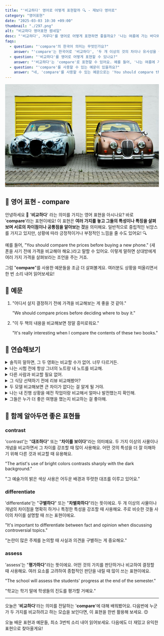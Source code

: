 ```yaml
---
title: "'비교하다' 영어로 어떻게 표현할까 ️🔍 - 재보다 영어로"
category: "영어표현"
date: "2025-03-03 10:30 +09:00"
thumbnail: "./297.png"
alt: "비교하다 영어표현 썸네일"
desc: "'비교하다', 겨루다'를 영어로 어떻게 표현하면 좋을까요? '나는 여름에 가는 바다와 겨울에 가는 스키장의 차이를 비교해볼 거예요.'와 같이 여러 가지를 비교할 때 사용할 수 있는 표현이에요. '두 책의 내용을 비교해보면 정말 흥미로워요.'와 같은 문장도 활용해 보세요. 다양한 예문을 통해서 연습하고 본인의 표현으로 만들어 보세요."
faqs:
  - question: "'compare'의 한국어 의미는 무엇인가요?"
    answer: "'compare'는 한국어로 '비교하다', '두 개 이상의 것의 차이나 유사성을 살펴보다' 등으로 번역될 수 있어요."
  - question: "'비교하다'를 영어로 어떻게 표현할 수 있나요?"
    answer: "'비교하다'는 'compare'로 표현할 수 있어요. 예를 들어, '나는 여름에 가는 바다와 겨울에 가는 스키장의 차이를 비교해볼 거예요.'는 'I'm going to compare the differences between the beach in summer and the ski resort in winter.'로 말할 수 있어요."
  - question: "'compare'를 사용할 수 있는 예문이 있을까요?"
    answer: "네, 'compare'를 사용할 수 있는 예문으로는 'You should compare the prices before buying a new phone.'가 있어요. 이는 '새 폰을 사기 전에 가격을 비교해야 해요.'라는 뜻이에요."
---
```


![주차되어 있는 두대의 차](./297-1.jpg)

## 🌟 영어 표현 - compare

안녕하세요 👋 '**비교하다**' 라는 의미를 가지는 영어 표현을 아시나요? 바로 '**compare**'라는 표현이에요! 이 표현은 **여러 가지를 놓고 그들의 특성이나 특징을 살펴보며 서로의 차이점이나 공통점을 알아보는 것**을 의미해요. 일반적으로 중립적인 뉘앙스를 가지고 있지만, 상황에 따라 긍정적이거나 부정적인 느낌을 줄 수도 있어요! 🔍

예를 들어, "You should compare the prices before buying a new phone." (새 폰을 사기 전에 가격을 비교해야 해요.)라고 말할 수 있어요. 이렇게 말하면 상대방에게 여러 가지 가격을 살펴보라는 조언을 주는 거죠.

<script async src="https://pagead2.googlesyndication.com/pagead/js/adsbygoogle.js?client=ca-pub-1465612013356152"
     crossorigin="anonymous"></script>
<!-- engple-horizontal-ad -->

<ins class="adsbygoogle"
     style="display:block"
     data-ad-client="ca-pub-1465612013356152"
     data-ad-slot="2106896038"
     data-ad-format="auto"
     data-full-width-responsive="true"></ins>

<script>
     (adsbygoogle = window.adsbygoogle || []).push({});
</script>

그럼 "**compare**"를 사용한 예문들을 조금 더 살펴볼게요. 여러분도 상황을 떠올리면서 한 번 소리 내어 읽어보세요!

## 📖 예문

1. "어디서 살지 결정하기 전에 가격을 비교해보는 게 좋을 것 같아."

   "We should compare prices before deciding where to buy it."

2. "이 두 책의 내용을 비교해보면 정말 흥미로워요."

   "It's really interesting when I compare the contents of these two books."

## 💬 연습해보기

<details>
<summary>솔직히 말하면, 그 두 영화는 비교할 수가 없어. 너무 다르거든.</summary>
<span>Honestly, you can't really compare those two movies; they're so different.</span>
</details>

<details>
<summary>나는 시험 전에 항상 그녀의 노트랑 내 노트를 비교해.</summary>
<span>I always compare my notes with hers before the exam.</span>
</details>

<details>
<summary>다른 사람과 비교할 필요 없어.</summary>
<span>There's no need to compare yourself to others.</span>
</details>

<details>
<summary>그 식당 선택하기 전에 리뷰 비교해봤어?</summary>
<span>Did you compare the reviews before choosing that restaurant?</span>
</details>

<details>
<summary>두 모델 비교해보면 큰 차이가 없다는 걸 알게 될 거야.</summary>
<span>If you compare the two models, you'll see there's not much of a difference.</span>
</details>

<details>
<summary>나는 내 진행 상황을 예전 작업이랑 비교해서 얼마나 발전했는지 확인해.</summary>
<span>I often compare my progress to my previous work to see how far I've come.</span>
</details>

<details>
<summary>그들은 누가 더 좋은 여행을 했는지 비교하는 걸 좋아해.</summary>
<span>They love to compare their vacation stories to see who had the best trip.</span>
</details>

## 🤝 함께 알아두면 좋은 표현들

### contrast

'contrast'는 "**대조하다**" 또는 "**차이를 보이다**"라는 의미예요. 두 가지 이상의 사물이나 개념을 비교하면서 그 차이를 강조할 때 많이 사용해요. 어떤 것의 특성을 더 잘 이해하기 위해 다른 것과 비교할 때 유용해요.

"The artist's use of bright colors contrasts sharply with the dark background."

"그 예술가의 밝은 색상 사용은 어두운 배경과 뚜렷한 대조를 이루고 있어요."

### differentiate

'differentiate'는 "**구별하다**" 또는 "**차별화하다**"라는 뜻이에요. 두 개 이상의 사물이나 개념의 차이점을 명확히 하거나 특정한 특성을 강조할 때 사용해요. 주로 비슷한 것들 사이의 차이를 설명할 때 쓰는 표현이에요.

"It's important to differentiate between fact and opinion when discussing controversial topics."

"논란이 많은 주제를 논의할 때 사실과 의견을 구별하는 게 중요해요."

### assess

'assess'는 "**평가하다**"라는 뜻이에요. 어떤 것의 가치를 판단하거나 비교하여 결정할 때 사용해요. 여러 요소를 고려하여 종합적인 판단을 내릴 때 많이 쓰는 표현이에요.

"The school will assess the students' progress at the end of the semester."

"학교는 학기 말에 학생들의 진도를 평가할 거예요."

---

오늘은 '**비교하다**'라는 의미를 전달하는 '**compare**'에 대해 배워봤어요. 다음번에 누군가 두 가지를 비교하려고 하는 모습을 보인다면, 이 표현을 한번 활용해 보세요. 😊

오늘 배운 표현과 예문들, 최소 3번씩 소리 내어 읽어보세요. 다음에도 더 재밌고 유익한 표현으로 찾아올게요!
